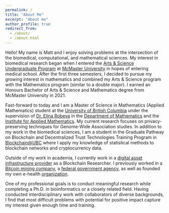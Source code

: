```yaml
---
permalink: /
title: "About Me"
excerpt: "About me"
author_profile: true
redirect_from: 
  - /about/
  - /about.html
---
```


Hello! My name is Matt and I enjoy solving problems at the intersection of the biomedical, computational, and mathematical sciences. My interest in biomedical research began when I entered the [Arts & Science Undergraduate Program](https://artsci.mcmaster.ca/) at [McMaster University](https://www.mcmaster.ca/) in hopes of entering medical school. After the first three semesters, I decided to pursue my growing interest in mathematics and combined my Arts & Science program with the Mathematics program (similar to a double major). I earned an Honours Bachelor of Arts & Science and Mathematics degree from McMaster University in 2021.

Fast-forward to today and I am a Master of Science in Mathematics (Applied Mathematics) student at the [University of British Columbia](https://www.ubc.ca/) under the supervision of [Dr. Elina Robeva](https://personal.math.ubc.ca/~erobeva/index.html) in the [Department of Mathematics](https://www.math.ubc.ca/home) and the [Institute for Applied Mathematics](https://www.iam.ubc.ca/). My current research focuses on privacy-preserving techniques for Genome-Wide Association studies. In addition to my work in the biomedical sciences, I am a student in the Graduate Pathway on Blockchain and Decentralized Trust Technologies Training Program in [Blockchain@UBC](https://blockchain.ubc.ca/) where I apply my knowledge of statistical methods to blockchain networks and cryptocurrency data. 

Outside of my work in academia, I currently work in a [digital asset infrastructure provider](https://www.aquanow.io/) as a Blockchain Researcher. I previously worked in a [Bitcoin mining company](https://www.blockwaresolutions.com/), a [federal government agency](https://www.statcan.gc.ca/en/start), as well as founded my own e-health [organization](https://llettonna.com/). 

One of my professional goals is to conduct meaningful research while completing a Ph.D. in bioinformatics or a closely related field. Having conducted interdisciplinary work with collaborators of diverse backgrounds, I find that most difficult problems with potential for positive impact capture my interest given enough time and training.
